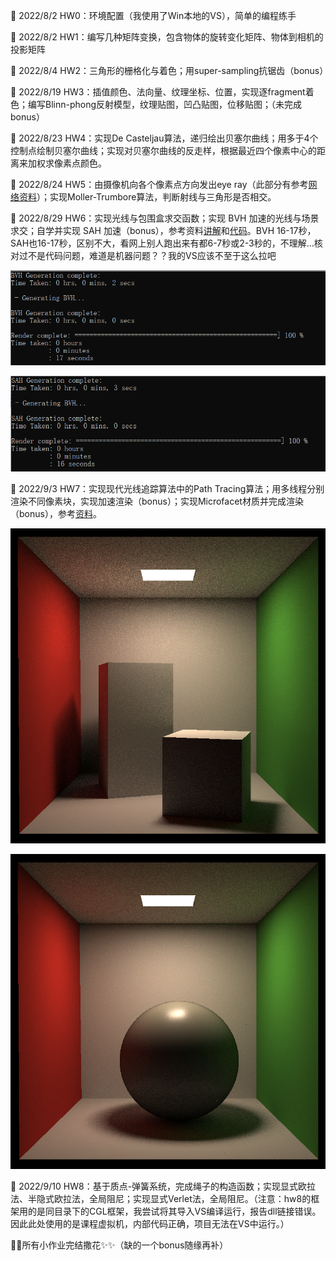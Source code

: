 📌 2022/8/2 HW0：环境配置（我使用了Win本地的VS），简单的编程练手

📌 2022/8/2 HW1：编写几种矩阵变换，包含物体的旋转变化矩阵、物体到相机的投影矩阵

📌 2022/8/4 HW2：三角形的栅格化与着色；用super-sampling抗锯齿（bonus）

📌 2022/8/19 HW3：插值颜色、法向量、纹理坐标、位置，实现逐fragment着色；编写Blinn-phong反射模型，纹理贴图，凹凸贴图，位移贴图；（未完成bonus）

📌 2022/8/23 HW4：实现De Casteljau算法，递归绘出贝塞尔曲线；用多于4个控制点绘制贝塞尔曲线；实现对贝塞尔曲线的反走样，根据最近四个像素中心的距离来加权求像素点颜色。

📌 2022/8/24 HW5：由摄像机向各个像素点方向发出eye ray（此部分有参考[网络资料](https://blog.csdn.net/dong89801033/article/details/114834898?ops_request_misc=%257B%2522request%255Fid%2522%253A%2522162216944616780357298394%2522%252C%2522scm%2522%253A%252220140713.130102334.pc%255Fall.%2522%257D&request_id=162216944616780357298394&biz_id=0&utm_medium=distribute.pc_search_result.none-task-blog-2~all~first_rank_v2~rank_v29-2-114834898.pc_search_result_cache&utm_term=games101%E4%BD%9C%E4%B8%9A5&spm=1018.2226.3001.4187)）；实现Moller-Trumbore算法，判断射线与三角形是否相交。

📌 2022/8/29 HW6：实现光线与包围盒求交函数；实现 BVH 加速的光线与场景求交；自学并实现 SAH 加速（bonus），参考资料[讲解](https://zhuanlan.zhihu.com/p/349594815)和[代码](https://blog.csdn.net/qq_41765657/article/details/121865049)。BVH 16-17秒，SAH也16-17秒，区别不大，看网上别人跑出来有都6-7秒或2-3秒的，不理解...核对过不是代码问题，难道是机器问题？？我的VS应该不至于这么拉吧

![](README/image-20220829210308520.png)

![image-20220829210142887](README/image-20220829210142887.png)

📌 2022/9/3 HW7：实现现代光线追踪算法中的Path Tracing算法；用多线程分别渲染不同像素块，实现加速渲染（bonus）；实现Microfacet材质并完成渲染（bonus），参考[资料](https://blog.csdn.net/weixin_44518102/article/details/122698851?spm=1001.2101.3001.6650.9&utm_medium=distribute.pc_relevant.none-task-blog-2~default~BlogCommendFromBaidu~Rate-9.pc_relevant_default&depth_1-utm_source=distribute.pc_relevant.none-task-blog-2~default~BlogCommendFromBaidu~Rate-9.pc_relevant_default&utm_relevant_index=12)。

![spp64](README/spp64.png)

![Microfacet](README/Microfacet.png)

📌 2022/9/10 HW8：基于质点-弹簧系统，完成绳子的构造函数；实现显式欧拉法、半隐式欧拉法，全局阻尼；实现显式Verlet法，全局阻尼。（注意：hw8的框架用的是同目录下的CGL框架，我尝试将其导入VS编译运行，报告dll链接错误。因此此处使用的是课程虚拟机，内部代码正确，项目无法在VS中运行。）

🎉🎉所有小作业完结撒花✨✨（缺的一个bonus随缘再补）
